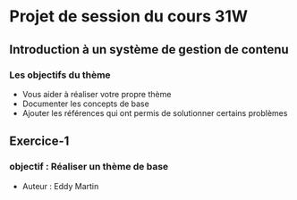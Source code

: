 # Projet de session du cours 31W

## Introduction à un système de gestion de contenu

### Les objectifs du thème

- Vous aider à réaliser votre propre thème
- Documenter les concepts de base
- Ajouter les références qui ont permis de solutionner certains problèmes

## Exercice-1

### objectif : Réaliser un thème de base

- Auteur : Eddy Martin
